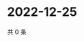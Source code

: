 # 2022-12-25

共 0 条

<!-- BEGIN WEIBO -->
<!-- 最后更新时间 Sun Dec 25 2022 23:12:58 GMT+0800 (China Standard Time) -->

<!-- END WEIBO -->
